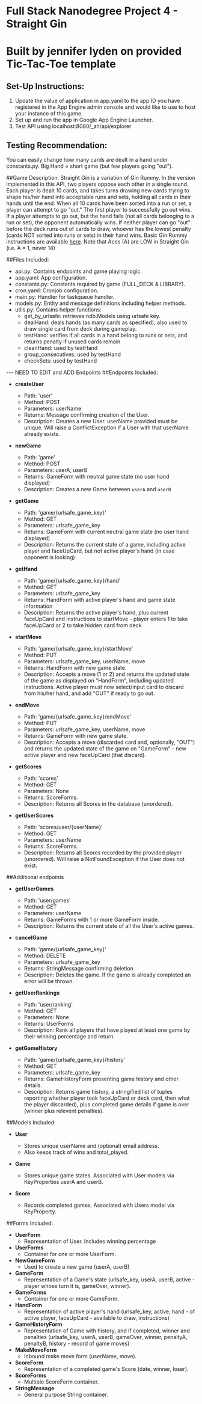 # Full Stack Nanodegree Project 4 - Straight Gin
# Built by jennifer lyden on provided Tic-Tac-Toe template


## Set-Up Instructions:
1. Update the value of application in app.yaml to the app ID you have registered in the App Engine admin console and would like to use to host your instance of this game.
2. Set up and run the app in Google App Engine Launcher.
3. Test API using localhost:8080/_ah/api/explorer 

## Testing Recommendation:
You can easily change how many cards are dealt in a hand under constants.py. Big Hand = short game (but few players going "out").

##Game Description:
Straight Gin is a variation of Gin Rummy. In the version implemented in this API, two players oppose each other in a single round. Each player is dealt 10 cards, and takes turns drawing new cards trying to shape his/her hand into acceptable runs and sets, holding all cards in their hands until the end. When all 10 cards have been sorted into a run or set, a player can attempt to go "out." The first player to successfully go out wins. If a player attempts to go out, but the hand fails (not all cards belonging to a run or set), the opponent automatically wins. If neither player can go "out" before the deck runs out of cards to draw, whoever has the lowest penalty (cards NOT sorted into runs or sets) in their hand wins.  Basic Gin Rummy instructions are available [here](https://en.wikipedia.org/wiki/Gin_rummy). Note that Aces (A) are LOW in Straight Gin (i.e. A = 1, never 14)


##Files Included:
 - api.py: Contains endpoints and game playing logic.
 - app.yaml: App configuration.
 - constants.py: Constants required by game (FULL_DECK & LIBRARY).
 - cron.yaml: Cronjob configuration.
 - main.py: Handler for taskqueue handler.
 - models.py: Entity and message definitions including helper methods.
 - utils.py: Contains helper functions:
    - get_by_urlsafe: retrieves ndb.Models using urlsafe key.
    - dealHand: deals hands (as many cards as specified); also used to draw single card from deck during gameplay.
    - testHand: verifies if all cards in a hand belong to runs or sets, and returns penalty if unused cards remain
    - cleanHand: used by testHand
    - group_consecutives: used by testHand
    - checkSets: used by testHand
    
--- NEED TO EDIT and ADD Endpoints
##Endpoints Included:
 - **createUser**
    - Path: 'user'
    - Method: POST
    - Parameters: userName
    - Returns: Message confirming creation of the User.
    - Description: Creates a new User. userName provided must be unique. Will 
    raise a ConflictException if a User with that userName already exists.
    
 - **newGame**
    - Path: 'game'
    - Method: POST
    - Parameters: userA, userB
    - Returns: GameForm with neutral game state (no user hand displayed)
    - Description: Creates a new Game between `userA` and `userB`
     
 - **getGame**
    - Path: 'game/{urlsafe_game_key}'
    - Method: GET
    - Parameters: urlsafe_game_key
    - Returns: GameForm with current neutral game state (no user hand displayed)
    - Description: Returns the current state of a game, including active player and faceUpCard, but not active player's hand (in case opponent is looking)
    
 - **getHand**
    - Path: 'game/{urlsafe_game_key}/hand'
    - Method: GET
    - Parameters: urlsafe_game_key
    - Returns: HandForm with active player's hand and game state information
    - Description: Returns the active player's hand, plus current faceUpCard and instructions to startMove - player enters 1 to take faceUpCard or 2 to take hidden card from deck

 - **startMove**
    - Path: 'game/{urlsafe_game_key}/startMove'
    - Method: PUT
    - Parameters: urlsafe_game_key, userName, move
    - Returns: HandForm with new game state.
    - Description: Accepts a move (1 or 2) and returns the updated state of the game as displayed on "HandForm", including updated instructions. Active player must now select/input card to discard from his/her hand, and add "OUT" if ready to go out.
    
 - **endMove**
    - Path: 'game/{urlsafe_game_key}/endMove'
    - Method: PUT
    - Parameters: urlsafe_game_key, userName, move
    - Returns: GameForm with new game state.
    - Description: Accepts a move (discarded card and, optionally, "OUT") and returns the updated state of the game on "GameForm" - new active player and new faceUpCard (that discard).
    
 - **getScores**
    - Path: 'scores'
    - Method: GET
    - Parameters: None
    - Returns: ScoreForms.
    - Description: Returns all Scores in the database (unordered).
    
 - **getUserScores**
    - Path: 'scores/user/{userName}'
    - Method: GET
    - Parameters: userName
    - Returns: ScoreForms. 
    - Description: Returns all Scores recorded by the provided player (unordered).
    Will raise a NotFoundException if the User does not exist.
    

##Additional endpoints
 - **getUserGames**
    - Path: 'user/games'
    - Method: GET
    - Parameters: userName
    - Returns: GameForms with 1 or more GameForm inside.
    - Description: Returns the current state of all the User's active games.
    
 - **cancelGame**
    - Path: 'game/{urlsafe_game_key}'
    - Method: DELETE
    - Parameters: urlsafe_game_key
    - Returns: StringMessage confirming deletion
    - Description: Deletes the game. If the game is already completed an error
    will be thrown.
    
 - **getUserRankings**
    - Path: 'user/ranking'
    - Method: GET
    - Parameters: None
    - Returns: UserForms
    - Description: Rank all players that have played at least one game by their
    winning percentage and return.

 - **getGameHistory**
    - Path: 'game/{urlsafe_game_key}/history'
    - Method: GET
    - Parameters: urlsafe_game_key
    - Returns: GameHistoryForm presenting game history and other details.
    - Description: Returns game history, a stringified list of tuples reporting whether player took faceUpCard or deck card, then what the player discarded), plus completed game details if game is over (winner plus relevent penalties).


##Models Included:
 - **User**
    - Stores unique userName and (optional) email address.
    - Also keeps track of wins and total_played.
    
 - **Game**
    - Stores unique game states. Associated with User models via KeyProperties
    userA and userB.
    
 - **Score**
    - Records completed games. Associated with Users model via KeyProperty.


##Forms Included:
 - **UserForm**
    - Representation of User. Includes winning percentage
 - **UserForms**
    - Container for one or more UserForm.
 - **NewGameForm**
    - Used to create a new game (userA, userB)
 - **GameForm**
    - Representation of a Game's state (urlsafe_key, userA, userB, active - player whose turn it is, gameOver, winner).
 - **GameForms**
    - Container for one or more GameForm.
 - **HandForm**
    - Representation of active player's hand (urlsafe_key, active, hand - of active player, faceUpCard - available to draw, instructions) 
 - **GameHistoryForm**
    - Representation of Game with history, and if completed, winner and penalties (urlsafe_key, userA, userB, gameOver, winner, penaltyA, penaltyB, history - record of game moves)
 - **MakeMoveForm**
    - Inbound make move form (userName, move).
 - **ScoreForm**
    - Representation of a completed game's Score (date, winner, loser).
 - **ScoreForms**
    - Multiple ScoreForm container.
 - **StringMessage**
    - General purpose String container.